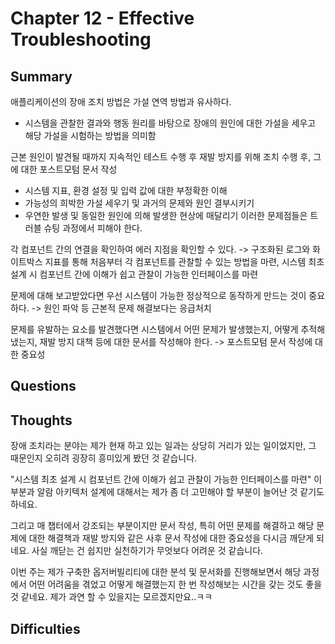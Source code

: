 # Chapter 12 - Effective Troubleshooting

## Summary
애플리케이션의 장애 조치 방법은 가설 연역 방법과 유사하다. 
- 시스템을 관찰한 결과와 행동 원리를 바탕으로 장애의 원인에 대한 가설을 세우고 해당 가설을 시험하는 방법을 의미함

근본 원인이 발견될 때까지 지속적인 테스트 수행 후 재발 방지를 위해 조치 수행 후, 그에 대한 포스트모텀 문서 작성

- 시스템 지표, 환경 설정 및 입력 값에 대한 부정확한 이해
- 가능성의 희박한 가설 세우기 및 과거의 문제와 원인 결부시키기
- 우연한 발생 및 동일한 원인에 의해 발생한 현상에 매달리기 
이러한 문제점들은 트러블 슈팅 과정에서 피해야 한다. 

각 컴포넌트 간의 연결을 확인하여 에러 지점을 확인할 수 있다.
-> 구조화된 로그와 화이트박스 지표를 통해 처음부터 각 컴포넌트를 관찰할 수 있는 방법을 마련, 시스템 최초 설계 시 컴포넌트 간에 이해가 쉽고 관찰이 가능한 인터페이스를 마련

문제에 대해 보고받았다면 우선 시스템이 가능한 정상적으로 동작하게 만드는 것이 중요하다.
-> 원인 파악 등 근본적 문제 해결보다는 응급처치 

문제를 유발하는 요소를 발견했다면 시스템에서 어떤 문제가 발생했는지, 어떻게 추적해냈는지, 재발 방지 대책 등에 대한 문서를 작성해야 한다. 
-> 포스트모텀 문서 작성에 대한 중요성 
## Questions

## Thoughts
장애 조치라는 분야는 제가 현재 하고 있는 일과는 상당히 거리가 있는 일이었지만, 그 때문인지 오히려 굉장히 흥미있게 봤던 것 같습니다.

"시스템 최초 설계 시 컴포넌트 간에 이해가 쉽고 관찰이 가능한 인터페이스를 마련"
이 부분과 알람 아키텍처 설계에 대해서는 제가 좀 더 고민해야 할 부분이 늘어난 것 같기도 하네요. 

그리고 매 챕터에서 강조되는 부분이지만 문서 작성, 특히 어떤 문제를 해결하고 해당 문제에 대한 해결책과 재발 방지와 같은 사후 문서 작성에 대한 중요성을 다시금 깨닫게 되네요. 사실 깨닫는 건 쉽지만 실천하기가 무엇보다 어려운 것 같습니다.

이번 주는 제가 구축한 옵저버빌리티에 대한 분석 및 문서화를 진행해보면서 해당 과정에서 어떤 어려움을 겪었고 어떻게 해결했는지 한 번 작성해보는 시간을 갖는 것도 좋을 것 같네요. 제가 과연 할 수 있을지는 모르겠지만요..ㅋㅋ
## Difficulties

